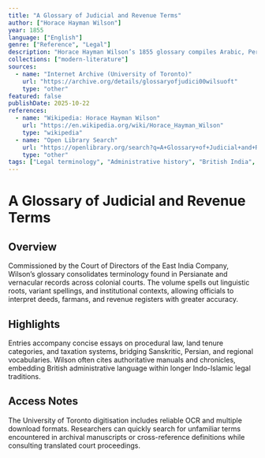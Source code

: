 ```yaml
---
title: "A Glossary of Judicial and Revenue Terms"
author: ["Horace Hayman Wilson"]
year: 1855
language: ["English"]
genre: ["Reference", "Legal"]
description: "Horace Hayman Wilson’s 1855 glossary compiles Arabic, Persian, and Indic terms found in British Indian judicial and revenue records, providing definitions, variant spellings, and contextual notes for administrators and translators."
collections: ["modern-literature"]
sources:
  - name: "Internet Archive (University of Toronto)"
    url: "https://archive.org/details/glossaryofjudici00wilsuoft"
    type: "other"
featured: false
publishDate: 2025-10-22
references:
  - name: "Wikipedia: Horace Hayman Wilson"
    url: "https://en.wikipedia.org/wiki/Horace_Hayman_Wilson"
    type: "wikipedia"
  - name: "Open Library Search"
    url: "https://openlibrary.org/search?q=A+Glossary+of+Judicial+and+Revenue+Terms"
    type: "other"
tags: ["Legal terminology", "Administrative history", "British India", "Multilingual lexicon", "Revenue policy", "Public domain"]
---
```


# A Glossary of Judicial and Revenue Terms

## Overview
Commissioned by the Court of Directors of the East India Company, Wilson’s glossary consolidates terminology found in Persianate and vernacular records across colonial courts. The volume spells out linguistic roots, variant spellings, and institutional contexts, allowing officials to interpret deeds, farmans, and revenue registers with greater accuracy.

## Highlights
Entries accompany concise essays on procedural law, land tenure categories, and taxation systems, bridging Sanskritic, Persian, and regional vocabularies. Wilson often cites authoritative manuals and chronicles, embedding British administrative language within longer Indo-Islamic legal traditions.

## Access Notes
The University of Toronto digitisation includes reliable OCR and multiple download formats. Researchers can quickly search for unfamiliar terms encountered in archival manuscripts or cross-reference definitions while consulting translated court proceedings.
